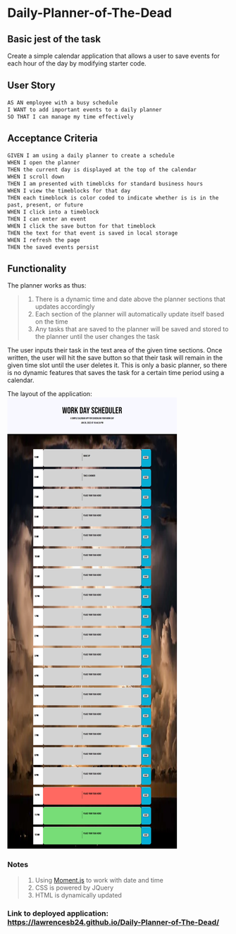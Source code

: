 # Daily-Planner-of-The-Dead

## Basic jest of the task
Create a simple calendar application that allows a user to save events for each hour of the day by modifying starter code.

## User Story

```
AS AN employee with a busy schedule
I WANT to add important events to a daily planner
SO THAT I can manage my time effectively
```


## Acceptance Criteria

```
GIVEN I am using a daily planner to create a schedule
WHEN I open the planner
THEN the current day is displayed at the top of the calendar
WHEN I scroll down
THEN I am presented with timeblcks for standard business hours
WHEN I view the timeblocks for that day
THEN each timeblock is color coded to indicate whether is is in the past, present, or future
WHEN I click into a timeblock
THEN I can enter an event
WHEN I click the save button for that timeblock
THEN the text for that event is saved in local storage
WHEN I refresh the page
THEN the saved events persist
```

## Functionality

The planner works as thus:
>1. There is a dynamic time and date above the planner sections that updates accordingly
>2. Each section of the planner will automatically update itself based on the time
>3. Any tasks that are saved to the planner will be saved and stored to the planner until the user changes the task

The user inputs their task in the text area of the given time sections. Once written, the user will hit the save button so that their task will remain in the given time slot until the user deletes it. This is only a basic planner, so there is no dynamic features that saves the task for a certain time period using a calendar.

The layout of the application:
![Website layout](./Images/Deployed-application-screenshot.png)

### Notes

>1. Using [Moment.js](https://momentjs.com/) to work with date and time
>2. CSS is powered by JQuery
>3. HTML is dynamically updated

### Link to deployed application: https://lawrencesb24.github.io/Daily-Planner-of-The-Dead/